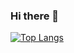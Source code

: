 ### Hi there 👋

[![Top Langs](https://github-readme-stats.vercel.app/api/top-langs/?prrThr=anuraghazra&layout=pie)](https://github.com/anuraghazra/github-readme-stats)
